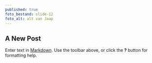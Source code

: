 ```yaml
---
published: true
foto_bestand: slide-12
foto_alt: alt van Jaap
---
```

## A New Post

Enter text in [Markdown](http://daringfireball.net/projects/markdown/). Use the toolbar above, or click the **?** button for formatting help.
